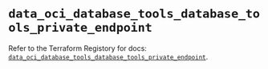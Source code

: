 # `data_oci_database_tools_database_tools_private_endpoint`

Refer to the Terraform Registory for docs: [`data_oci_database_tools_database_tools_private_endpoint`](https://registry.terraform.io/providers/oracle/oci/6.18.0/docs/data-sources/database_tools_database_tools_private_endpoint).
